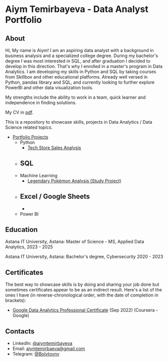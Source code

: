 # Aiym Temirbayeva - Data Analyst Portfolio

## About
Hi, My name is Aiym! I am an aspiring data analyst with a background in business analysis and a specialized college degree. During my bachelor's degree I was most interested in SQL, and after graduation I decided to develop in this direction. That's why I enrolled in a master's program in Data Analytics. I am developing my skills in Python and SQL by taking courses from Skillbox and other educational platforms. Already well versed in Python, pandas library and SQL, and currently looking to further explore PowerBI and other data visualization tools.

My strengths include the ability to work in a team, quick learner and independence in finding solutions.

My CV in [pdf](AiymTemirbayeva-CV.pdf).

This is a repository to showcase skills, projects in Data Analytics / Data Science related topics.


- [Portfolio Projects](https://github.com/tiannaparris/Data-Analysis-Portfolio/blob/main/README.md#portfolio-projects)
  - Python
    - [Tech Store Sales Analysis](https://github.com/tiannaparris/Data-Analysis-Portfolio#tech-store-sales-analysis)  
  - SQL
    - 
  - Machine Learning
    - [Legendary Pokémon Analysis (Study Project)](https://github.com/tiannaparris/Data-Analysis-Portfolio#legendary-pok%C3%A9mon-analysis)
  - Excel / Google Sheets
    - 
    - 
  - Power BI
  
## Education
Astana IT University, Astana: 
Master of Science - MS, Applied Data Analytics,
2023 - 2025

Astana IT University, Astana: 
Bachelor's degree, Cybersecurity
2020 - 2023


## Certificates
The best way to showcase skills is by doing and sharing your job done but sometimes certificates appear to be as an indirect result. Here's a list of the ones I have (in reverse-chronological order, with the date of completion in brackets):
- [Google Data Analytics Professional Certificate](https://www.coursera.org/account/accomplishments/professional-cert/LRQ498UKBBSJ?utm_source=link&utm_medium=certificate&utm_content=cert_image&utm_campaign=sharing_cta&utm_product=prof) (Sep 2022) (Coursera - Google)


## Contacts
- LinkedIn: [@aiymtemirbayeva](https://www.linkedin.com/in/tab18/)
- Email: aiymtemirbaeva@gmail.com
- Telegram: [@Bolvtovnv](https://t.me/Bolvtovnv)
